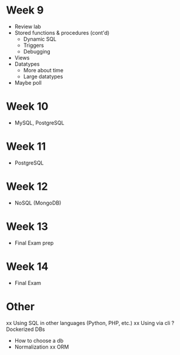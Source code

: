 # Week 9
- Review lab
- Stored functions & procedures (cont'd)
	- Dynamic SQL 
	- Triggers
	- Debugging
- Views
- Datatypes
	- More about time
	- Large datatypes
- Maybe poll

# Week 10
- MySQL, PostgreSQL 

# Week 11
- PostgreSQL

# Week 12
- NoSQL (MongoDB)

# Week 13
- Final Exam prep

# Week 14
- Final Exam

# Other
xx Using SQL in other languages (Python, PHP, etc.)
xx Using via cli
? Dockerized DBs
- How to choose a db
- Normalization
xx ORM